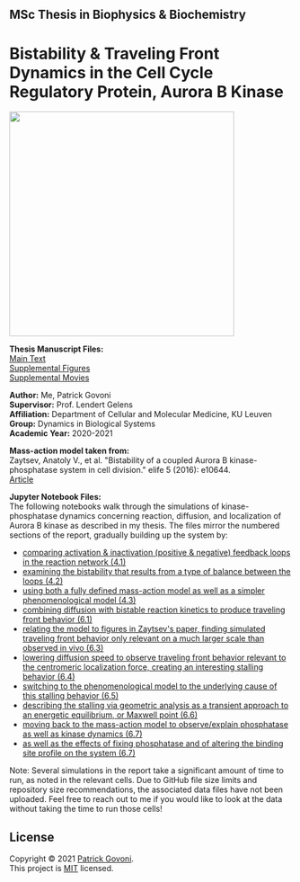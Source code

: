 ## MSc Thesis in Biophysics & Biochemistry 

# Bistability &amp; Traveling Front Dynamics in the Cell Cycle Regulatory Protein, Aurora B Kinase
<img src="https://user-images.githubusercontent.com/63123849/152151883-bbfadbf5-328c-4677-ad40-52597d72d078.png" width="400">

**Thesis Manuscript Files:** <br>
[Main Text](https://github.com/pgovoni21/ABKinase-bistability-traveling-front-dynamics/files/7978798/Govoni_MSc_thesis_main_text.pdf) <br>
[Supplemental Figures](https://github.com/pgovoni21/ABKinase-bistability-traveling-front-dynamics/files/7978800/Govoni_MSc_thesis_supp_figures.pdf) <br>
[Supplemental Movies](https://github.com/pgovoni21/ABKinase-bistability-traveling-front-dynamics/files/7987861/Govoni_MSc_thesis_supp_movies.zip)

**Author:** Me, Patrick Govoni <br>
**Supervisor:** Prof. Lendert Gelens <br>
**Affiliation:** Department of Cellular and Molecular Medicine, KU Leuven <br>
**Group:** Dynamics in Biological Systems <br>
**Academic Year:** 2020-2021 

**Mass-action model taken from:** <br>
Zaytsev, Anatoly V., et al. "Bistability of a coupled Aurora B kinase-phosphatase system in cell division." elife 5 (2016): e10644. <br>
[Article](https://github.com/pgovoni21/ABKinase-bistability-traveling-front-dynamics/files/7978806/Zaytsev.-.AB.kin-PP.cell.division.bistability.pdf)

**Jupyter Notebook Files:** <br>
The following notebooks walk through the simulations of kinase-phosphatase dynamics concerning reaction, diffusion, and localization of Aurora B kinase as described in my thesis. The files mirror the numbered sections of the report, gradually building up the system by:

- [comparing activation & inactivation (positive & negative) feedback loops in the reaction network (4.1)](https://nbviewer.org/github/pgovoni21/ABKinase-bistability-traveling-front-dynamics/blob/main/4_1_activation_inactivation.ipynb)
- [examining the bistability that results from a type of balance between the loops (4.2)](https://nbviewer.org/github/pgovoni21/ABKinase-bistability-traveling-front-dynamics/blob/main/4_2_bistability.ipynb)
- [using both a fully defined mass-action model as well as a simpler phenomenological model (4.3)](https://nbviewer.org/github/pgovoni21/ABKinase-bistability-traveling-front-dynamics/blob/main/4_3_phenomenological_model.ipynb)
- [combining diffusion with bistable reaction kinetics to produce traveling front behavior (6.1)](https://nbviewer.org/github/pgovoni21/ABKinase-bistability-traveling-front-dynamics/blob/main/6_1_diffusion_traveling_fronts.ipynb)
- [relating the model to figures in Zaytsev's paper, finding simulated traveling front behavior only relevant on a much larger scale than observed in vivo (6.3)](https://nbviewer.org/github/pgovoni21/ABKinase-bistability-traveling-front-dynamics/blob/main/6_3_traveling_fronts_mass_action_model_biological_diffusion_speed.ipynb)
- [lowering diffusion speed to observe traveling front behavior relevant to the centromeric localization force, creating an interesting stalling behavior (6.4)](https://nbviewer.org/github/pgovoni21/ABKinase-bistability-traveling-front-dynamics/blob/main/6_4_traveling_fronts_mass_action_model_reduced_diffusion_speed.ipynb)
- [switching to the phenomenological model to the underlying cause of this stalling behavior (6.5)](https://nbviewer.org/github/pgovoni21/ABKinase-bistability-traveling-front-dynamics/blob/main/6_5_traveling_fronts_phenomenological_model.ipynb)
- [describing the stalling via geometric analysis as a transient approach to an energetic equilibrium, or Maxwell point (6.6)](https://nbviewer.org/github/pgovoni21/ABKinase-bistability-traveling-front-dynamics/blob/main/6_6_geometric_analysis_maxwell_point_phenomenological_model.ipynb)
- [moving back to the mass-action model to observe/explain phosphatase as well as kinase dynamics (6.7)](https://nbviewer.org/github/pgovoni21/ABKinase-bistability-traveling-front-dynamics/blob/main/6_7_1_dynamic_kinase_ppase-mass_action_model.ipynb)
- [as well as the effects of fixing phosphatase and of altering the binding site profile on the system (6.7)](https://nbviewer.org/github/pgovoni21/ABKinase-bistability-traveling-front-dynamics/blob/main/6_7_2_dynamic_kinase_ppase-mass_action_model.ipynb)

Note: Several simulations in the report take a significant amount of time to run, as noted in the relevant cells. Due to GitHub file size limits and repository size recommendations, the associated data files have not been uploaded. Feel free to reach out to me if you would like to look at the data without taking the time to run those cells!

## License

Copyright © 2021 [Patrick Govoni](https://github.com/pgovoni21). <br />
This project is [MIT](https://github.com/pgovoni21/ABKinase-bistability-traveling-front-dynamics/blob/main/LICENSE) licensed.

